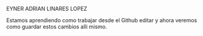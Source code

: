 EYNER ADRIAN LINARES LOPEZ

Estamos aprendiendo como trabajar desde el Github editar y ahora veremos como guardar estos cambios alli mismo.
